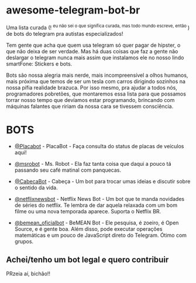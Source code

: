 # awesome-telegram-bot-br
Uma lista curada (! <sup>eu não sei o que significa curada, mas todo mundo escreve, então </sup>) de bots do telegram pra autistas especializados!

Tem gente que acha que quem usa telegram só quer pagar de hipster, o que não deixa de ser verdade. Mas há duas coisas que faz a gente não deslargar o telegram nunca mais assim que instalamos ele no nosso lindo smartFone:
Stickers e bots.

Bots são nossa alegria mais nerde, mais incompreensível a olhos humanos, mais próxima que temos de ser um tesla com carros dirigindo sozinhos na nossa pífia realidade brazuca. Por isso mesmo, pra ajudar a todos nós, programadores pobretões, que montaremos essa lista para que possamos torrar nosso tempo que devíamos estar programando, brincando com máquinas falantes que ririam da nossa cara se tivessem consciência.

# BOTS

- [@Placabot](https://telegram.me/placabot) - PlacaBot - Faça consulta do status de placas de veículos aqui!

- [@msrobot](https://telegram.me/msrobot) - Ms. Robot - Ela faz tanta coisa que daqui a pouco tá passando seu café matinal com panquecas.

- [@CabecaBot](https://telegram.me/CabecaBot) - Cabeça - Um bot para trocar umas ideias e discutir sobre o sentido da vida.

- [@netflixnewsbot](https://telegram.me/netflixnewsbot) - Netflix News Bot - Um bot que te manda novidades de séries do netflix. Te lembra de dar aquela relaxada com um bom filme ou uma nova temporada aparece. Suporta o Netflix BR.

- [@bemean_oficialbot](https://telegram.me/bemean_oficialbot) - BeMEAN Bot - Ele pesquisa, é zoeiro, é Open Source, e é gente boa. Além disso, pode executar operações matemáticas e um pouco de JavaScript direto do Telegram. Ótimo com grupos.

## Achei/tenho um bot legal e quero contribuir

PRzeia aí, bichão!!

